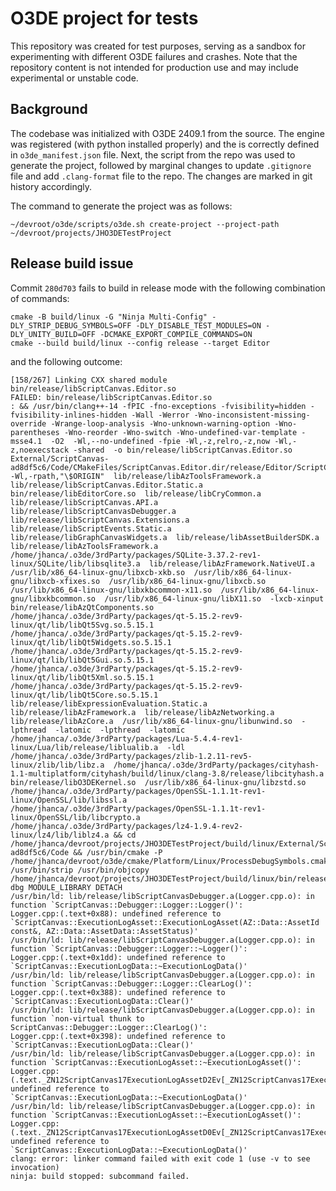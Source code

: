 # O3DE project for tests

This repository was created for test purposes, serving as a sandbox for experimenting with different O3DE failures and crashes. Note that the repository content is not intended for production use and may include experimental or unstable code.

## Background

The codebase was initialized with O3DE 2409.1 from the source. The engine was registered (with python installed properly) and the is correctly defined in `o3de_manifest.json` file. Next, the script from the repo was used to generate the project, followed by marginal changes to update `.gitignore` file and add `.clang-format` file to the repo. The changes are marked in git history accordingly.

The command to generate the project was as follows:

```
~/devroot/o3de/scripts/o3de.sh create-project --project-path ~/devroot/projects/JHO3DETestProject
```

## Release build issue

Commit `280d703` fails to build in release mode with the following combination of commands:

```
cmake -B build/linux -G "Ninja Multi-Config" -DLY_STRIP_DEBUG_SYMBOLS=OFF -DLY_DISABLE_TEST_MODULES=ON -DLY_UNITY_BUILD=OFF -DCMAKE_EXPORT_COMPILE_COMMANDS=ON
cmake --build build/linux --config release --target Editor 
```

and the following outcome:

```
[158/267] Linking CXX shared module bin/release/libScriptCanvas.Editor.so
FAILED: bin/release/libScriptCanvas.Editor.so 
: && /usr/bin/clang++-14 -fPIC -fno-exceptions -fvisibility=hidden -fvisibility-inlines-hidden -Wall -Werror -Wno-inconsistent-missing-override -Wrange-loop-analysis -Wno-unknown-warning-option -Wno-parentheses -Wno-reorder -Wno-switch -Wno-undefined-var-template -msse4.1  -O2  -Wl,--no-undefined -fpie -Wl,-z,relro,-z,now -Wl,-z,noexecstack -shared  -o bin/release/libScriptCanvas.Editor.so External/ScriptCanvas-ad8df5c6/Code/CMakeFiles/ScriptCanvas.Editor.dir/release/Editor/ScriptCanvasEditorGem.cpp.o  -Wl,-rpath,"\$ORIGIN"  lib/release/libAzToolsFramework.a  lib/release/libScriptCanvas.Editor.Static.a  bin/release/libEditorCore.so  lib/release/libCryCommon.a  lib/release/libScriptCanvas.API.a  lib/release/libScriptCanvasDebugger.a  lib/release/libScriptCanvas.Extensions.a  lib/release/libScriptEvents.Static.a  lib/release/libGraphCanvasWidgets.a  lib/release/libAssetBuilderSDK.a  lib/release/libAzToolsFramework.a  /home/jhanca/.o3de/3rdParty/packages/SQLite-3.37.2-rev1-linux/SQLite/lib/libsqlite3.a  lib/release/libAzFramework.NativeUI.a  /usr/lib/x86_64-linux-gnu/libxcb-xkb.so  /usr/lib/x86_64-linux-gnu/libxcb-xfixes.so  /usr/lib/x86_64-linux-gnu/libxcb.so  /usr/lib/x86_64-linux-gnu/libxkbcommon-x11.so  /usr/lib/x86_64-linux-gnu/libxkbcommon.so  /usr/lib/x86_64-linux-gnu/libX11.so  -lxcb-xinput  bin/release/libAzQtComponents.so  /home/jhanca/.o3de/3rdParty/packages/qt-5.15.2-rev9-linux/qt/lib/libQt5Svg.so.5.15.1  /home/jhanca/.o3de/3rdParty/packages/qt-5.15.2-rev9-linux/qt/lib/libQt5Widgets.so.5.15.1  /home/jhanca/.o3de/3rdParty/packages/qt-5.15.2-rev9-linux/qt/lib/libQt5Gui.so.5.15.1  /home/jhanca/.o3de/3rdParty/packages/qt-5.15.2-rev9-linux/qt/lib/libQt5Xml.so.5.15.1  /home/jhanca/.o3de/3rdParty/packages/qt-5.15.2-rev9-linux/qt/lib/libQt5Core.so.5.15.1  lib/release/libExpressionEvaluation.Static.a  lib/release/libAzFramework.a  lib/release/libAzNetworking.a  lib/release/libAzCore.a  /usr/lib/x86_64-linux-gnu/libunwind.so  -lpthread  -latomic  -lpthread  -latomic  /home/jhanca/.o3de/3rdParty/packages/Lua-5.4.4-rev1-linux/Lua/lib/release/liblualib.a  -ldl  /home/jhanca/.o3de/3rdParty/packages/zlib-1.2.11-rev5-linux/zlib/lib/libz.a  /home/jhanca/.o3de/3rdParty/packages/cityhash-1.1-multiplatform/cityhash/build/linux/clang-3.8/release/libcityhash.a  bin/release/libO3DEKernel.so  /usr/lib/x86_64-linux-gnu/libzstd.so  /home/jhanca/.o3de/3rdParty/packages/OpenSSL-1.1.1t-rev1-linux/OpenSSL/lib/libssl.a  /home/jhanca/.o3de/3rdParty/packages/OpenSSL-1.1.1t-rev1-linux/OpenSSL/lib/libcrypto.a  /home/jhanca/.o3de/3rdParty/packages/lz4-1.9.4-rev2-linux/lz4/lib/liblz4.a && cd /home/jhanca/devroot/projects/JHO3DETestProject/build/linux/External/ScriptCanvas-ad8df5c6/Code && /usr/bin/cmake -P /home/jhanca/devroot/o3de/cmake/Platform/Linux/ProcessDebugSymbols.cmake /usr/bin/strip /usr/bin/objcopy /home/jhanca/devroot/projects/JHO3DETestProject/build/linux/bin/release/libScriptCanvas.Editor.so dbg MODULE_LIBRARY DETACH
/usr/bin/ld: lib/release/libScriptCanvasDebugger.a(Logger.cpp.o): in function `ScriptCanvas::Debugger::Logger::Logger()':
Logger.cpp:(.text+0x88): undefined reference to `ScriptCanvas::ExecutionLogAsset::ExecutionLogAsset(AZ::Data::AssetId const&, AZ::Data::AssetData::AssetStatus)'
/usr/bin/ld: lib/release/libScriptCanvasDebugger.a(Logger.cpp.o): in function `ScriptCanvas::Debugger::Logger::~Logger()':
Logger.cpp:(.text+0x1dd): undefined reference to `ScriptCanvas::ExecutionLogData::~ExecutionLogData()'
/usr/bin/ld: lib/release/libScriptCanvasDebugger.a(Logger.cpp.o): in function `ScriptCanvas::Debugger::Logger::ClearLog()':
Logger.cpp:(.text+0x388): undefined reference to `ScriptCanvas::ExecutionLogData::Clear()'
/usr/bin/ld: lib/release/libScriptCanvasDebugger.a(Logger.cpp.o): in function `non-virtual thunk to ScriptCanvas::Debugger::Logger::ClearLog()':
Logger.cpp:(.text+0x398): undefined reference to `ScriptCanvas::ExecutionLogData::Clear()'
/usr/bin/ld: lib/release/libScriptCanvasDebugger.a(Logger.cpp.o): in function `ScriptCanvas::ExecutionLogAsset::~ExecutionLogAsset()':
Logger.cpp:(.text._ZN12ScriptCanvas17ExecutionLogAssetD2Ev[_ZN12ScriptCanvas17ExecutionLogAssetD2Ev]+0x13): undefined reference to `ScriptCanvas::ExecutionLogData::~ExecutionLogData()'
/usr/bin/ld: lib/release/libScriptCanvasDebugger.a(Logger.cpp.o): in function `ScriptCanvas::ExecutionLogAsset::~ExecutionLogAsset()':
Logger.cpp:(.text._ZN12ScriptCanvas17ExecutionLogAssetD0Ev[_ZN12ScriptCanvas17ExecutionLogAssetD0Ev]+0x16): undefined reference to `ScriptCanvas::ExecutionLogData::~ExecutionLogData()'
clang: error: linker command failed with exit code 1 (use -v to see invocation)
ninja: build stopped: subcommand failed.

```